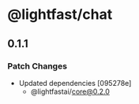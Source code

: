# @lightfast/chat

## 0.1.1

### Patch Changes

- Updated dependencies [095278e]
  - @lightfastai/core@0.2.0
